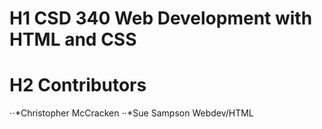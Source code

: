 # H1 CSD 340 Web Development with HTML and CSS
# H2 Contributors
⋅⋅*Christopher McCracken
⋅⋅*Sue Sampson
Webdev/HTML
